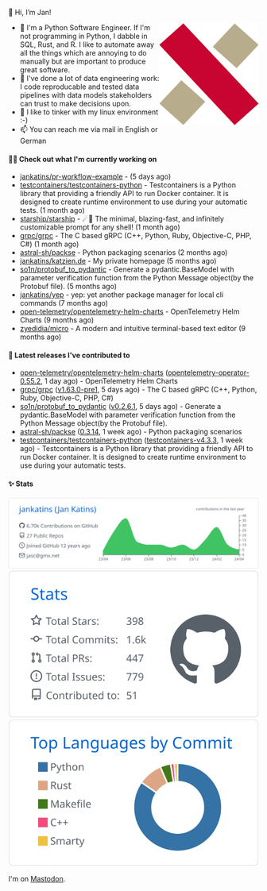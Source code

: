 👋 Hi, I’m Jan!

<img align="right" src="https://raw.githubusercontent.com/kreuzwerkerbot/kreuzwerkerbot/master/assets/xw.png" width="200">

- 🌱 I'm a Python Software Engineer. If I'm not programming in Python, I dabble in SQL, Rust, and R. 
  I like to automate away all the things which are annoying to do manually but are important to produce great software.
- 💪 I've done a lot of data engineering work: I code reproducable and tested data pipelines with 
  data models stakeholders can trust to make decisions upon.
- 💞️ I like to tinker with my linux environment :-)
- 📫 You can reach me via mail in English or German

#### 👩‍💻 Check out what I'm currently working on

- [jankatins/pr-workflow-example](https://github.com/jankatins/pr-workflow-example) -  (5 days ago)
- [testcontainers/testcontainers-python](https://github.com/testcontainers/testcontainers-python) - Testcontainers is a Python library that providing a friendly API to run Docker container. It is designed to create runtime environment to use during your automatic tests. (1 month ago)
- [starship/starship](https://github.com/starship/starship) - ☄🌌️  The minimal, blazing-fast, and infinitely customizable prompt for any shell! (1 month ago)
- [grpc/grpc](https://github.com/grpc/grpc) - The C based gRPC (C&#43;&#43;, Python, Ruby, Objective-C, PHP, C#) (1 month ago)
- [astral-sh/packse](https://github.com/astral-sh/packse) - Python packaging scenarios (2 months ago)
- [jankatins/katzien.de](https://github.com/jankatins/katzien.de) - My private homepage (5 months ago)
- [so1n/protobuf_to_pydantic](https://github.com/so1n/protobuf_to_pydantic) - Generate a pydantic.BaseModel with parameter verification function from the Python Message object(by the Protobuf file). (5 months ago)
- [jankatins/yep](https://github.com/jankatins/yep) - yep: yet another package manager for local cli commands (7 months ago)
- [open-telemetry/opentelemetry-helm-charts](https://github.com/open-telemetry/opentelemetry-helm-charts) - OpenTelemetry Helm Charts (9 months ago)
- [zyedidia/micro](https://github.com/zyedidia/micro) - A modern and intuitive terminal-based text editor (9 months ago)

#### 🔭 Latest releases I've contributed to

- [open-telemetry/opentelemetry-helm-charts](https://github.com/open-telemetry/opentelemetry-helm-charts) ([opentelemetry-operator-0.55.2](https://github.com/open-telemetry/opentelemetry-helm-charts/releases/tag/opentelemetry-operator-0.55.2), 1 day ago) - OpenTelemetry Helm Charts
- [grpc/grpc](https://github.com/grpc/grpc) ([v1.63.0-pre1](https://github.com/grpc/grpc/releases/tag/v1.63.0-pre1), 5 days ago) - The C based gRPC (C&#43;&#43;, Python, Ruby, Objective-C, PHP, C#)
- [so1n/protobuf_to_pydantic](https://github.com/so1n/protobuf_to_pydantic) ([v0.2.6.1](https://github.com/so1n/protobuf_to_pydantic/releases/tag/v0.2.6.1), 5 days ago) - Generate a pydantic.BaseModel with parameter verification function from the Python Message object(by the Protobuf file).
- [astral-sh/packse](https://github.com/astral-sh/packse) ([0.3.14](https://github.com/astral-sh/packse/releases/tag/0.3.14), 1 week ago) - Python packaging scenarios
- [testcontainers/testcontainers-python](https://github.com/testcontainers/testcontainers-python) ([testcontainers-v4.3.3](https://github.com/testcontainers/testcontainers-python/releases/tag/testcontainers-v4.3.3), 1 week ago) - Testcontainers is a Python library that providing a friendly API to run Docker container. It is designed to create runtime environment to use during your automatic tests.


#### ✨ Stats

  [![](https://raw.githubusercontent.com/jankatins/jankatins/master/profile-summary-card-output/github/0-profile-details.svg)](https://github.com/vn7n24fzkq/github-profile-summary-cards)
  [![](https://raw.githubusercontent.com/jankatins/jankatins/master/profile-summary-card-output/github/3-stats.svg)](https://github.com/vn7n24fzkq/github-profile-summary-cards)
  [![](https://raw.githubusercontent.com/jankatins/jankatins/master/profile-summary-card-output/github/2-most-commit-language.svg)](https://github.com/vn7n24fzkq/github-profile-summary-cards)

I'm on <a rel="me" href="https://fosstodon.org/@jankatins">Mastodon</a>.
